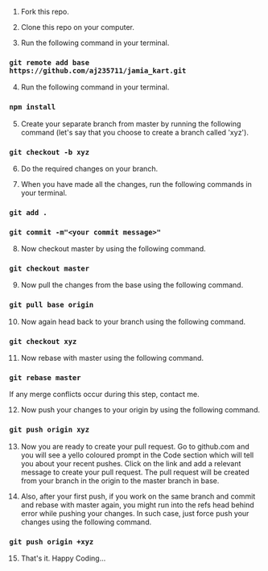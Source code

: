 1) Fork this repo.


2) Clone this repo on your computer.


3) Run the following command in your terminal.
### `git remote add base https://github.com/aj235711/jamia_kart.git`


4) Run the following command in your terminal.
### `npm install`


5) Create your separate branch from master by running the following command (let's say that you choose to create a branch called 'xyz').
### `git checkout -b xyz`


6) Do the required changes on your branch.











7) When you have made all the changes, run the following commands in your terminal.
### `git add .`
### `git commit -m"<your commit message>"`


8) Now checkout master by using the following command.
### `git checkout master`


9) Now pull the changes from the base using the following command.
### `git pull base origin`


10) Now again head back to your branch using the following command.
### `git checkout xyz`


11) Now rebase with master using the following command.
### `git rebase master`


If any merge conflicts occur during this step, contact me.


12) Now push your changes to your origin by using the following command.
### `git push origin xyz`


13) Now you are ready to create your pull request. Go to github.com and you will see a yello coloured prompt in the Code section which will tell you about your recent pushes. Click on the link and add a relevant message to create your pull request. The pull request will be created from your branch in the origin to the master branch in base.


14) Also, after your first push, if you work on the same branch and commit and rebase with master again, you might run into the refs head behind error while pushing your changes. In such case, just force push your changes using the following command.
### `git push origin +xyz`


15) That's it. Happy Coding...